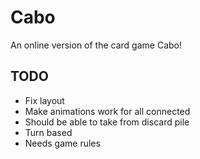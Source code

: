 # Cabo
An online version of the card game Cabo!

## TODO
- Fix layout
- Make animations work for all connected
- Should be able to take from discard pile
- Turn based
- Needs game rules